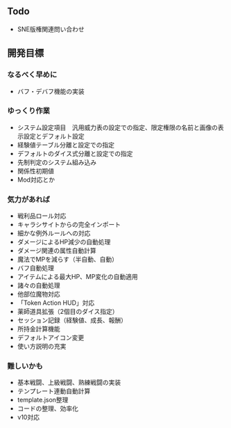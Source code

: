 ## Todo
- SNE版権関連問い合わせ

## 開発目標
### なるべく早めに
- バフ・デバフ機能の実装
### ゆっくり作業
- システム設定項目　汎用威力表の設定での指定、限定権限の名前と画像の表示設定とデフォルト設定
- 経験値テーブル分離と設定での指定
- デフォルトのダイス式分離と設定での指定
- 先制判定のシステム組み込み
- 関係性初期値
- Mod対応とか
### 気力があれば
- 戦利品ロール対応
- キャラシサイトからの完全インポート
- 細かな例外ルールへの対応
- ダメージによるHP減少の自動処理
- ダメージ関連の属性自動計算
- 魔法でMPを減らす（半自動、自動）
- バフ自動処理
- アイテムによる最大HP、MP変化の自動適用
- 諸々の自動処理
- 他部位魔物対応
- 「Token Action HUD」対応
- 薬師道具拡張（2個目のダイス指定）
- セッション記録（経験値、成長、報酬）
- 所持金計算機能
- デフォルトアイコン変更
- 使い方説明の充実
### 難しいかも
- 基本戦闘、上級戦闘、熟練戦闘の実装
- テンプレート連動自動計算
- template.json整理
- コードの整理、効率化
- v10対応
